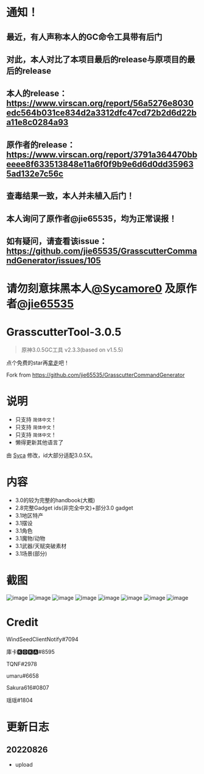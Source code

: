 # 通知！
## 最近，有人声称本人的GC命令工具带有后门
## 对此，本人对比了本项目最后的release与原项目的最后的release
## 本人的release：https://www.virscan.org/report/56a5276e8030edc564b031ce834d2a3312dfc47cd72b2d6d22ba11e8c0284a93
## 原作者的release：https://www.virscan.org/report/3791a364470bbeeee8f633513848e11a6f0f9b9e6d6d0dd359635ad132e7c56c
## 查毒结果一致，本人并未植入后门！
## 本人询问了原作者@jie65535，均为正常误报！
## 如有疑问，请查看该issue：https://github.com/jie65535/GrasscutterCommandGenerator/issues/105
# 请勿刻意抹黑本人[@Sycamore0](https://github.com/Sycamore0) 及原作者[@jie65535](https://github.com/jie65535)

# GrasscutterTool-3.0.5
> 原神3.0.5GC工具 v2.3.3(based on v1.5.5)

点个免费的star再[拿走](https://github.com/TeyvatL/GrasscutterTool-3.0.5/releases)吧！

Fork from https://github.com/jie65535/GrasscutterCommandGenerator

# 说明
 - 只支持 `简体中文`！
 - 只支持 `简体中文`！
 - 只支持 `简体中文`！
 - 懒得更新其他语言了

由 [Syca](https://github.com/Sycamore0) 修改，id大部分适配3.0.5X。

# 内容
 - 3.0的较为完整的handbook(大概)
 - 2.8完整Gadget ids(非完全中文)+部分3.0 gadget
 - 3.1地区特产
 - 3.1摆设
 - 3.1角色
 - 3.1魔物/动物
 - 3.1武器/天赋突破素材
 - 3.1场景(部分)

# 截图
![image](https://user-images.githubusercontent.com/64587684/186932891-18930c14-6923-4477-a919-39f80feb1171.png)
![image](https://user-images.githubusercontent.com/64587684/186932935-e8e01f7d-721c-4a8f-96fc-70fc7adcaef6.png)
![image](https://user-images.githubusercontent.com/64587684/186932991-dcdff11d-5607-4e09-a5e9-71fe9211d23f.png)
![image](https://user-images.githubusercontent.com/64587684/186933194-921b1194-7f4c-46a9-a8c2-c87e0c67338f.png)
![image](https://user-images.githubusercontent.com/64587684/186933329-b5afa8c3-0fd9-4071-98a0-5f9910c62d95.png)
![image](https://user-images.githubusercontent.com/64587684/186933447-30d757f6-d6d0-42b6-942c-ffe578ed3844.png)
![image](https://user-images.githubusercontent.com/64587684/186933721-6cce548d-5c06-4afa-9873-12edf127296a.png)
![image](https://user-images.githubusercontent.com/64587684/186933768-6b8d1bbd-8e38-439b-885a-485afcb26b1d.png)

# Credit
WindSeedClientNotify#7094

庫卡🅺🅾🅺🅰#8595

TQNF#2978

umaru#6658

Sakura616#0807

瑶瑶#1804

# 更新日志
## 20220826
 - upload
